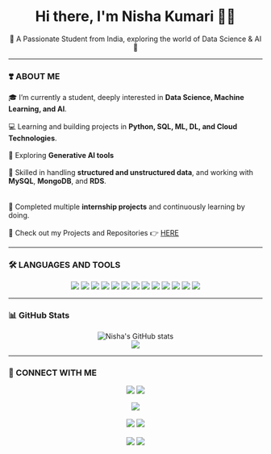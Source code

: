 <h1 align="center">Hi there, I'm Nisha Kumari 👩‍💻</h1>

<p align="center">
  🚩 A Passionate Student from India, exploring the world of Data Science & AI 🚩  
</p>

---

### ❣️ ABOUT ME

🎓 I’m currently a student, deeply interested in **Data Science, Machine Learning, and AI**.
<br>
<br>
💻 Learning and building projects in **Python, SQL, ML, DL, and Cloud Technologies**. 
<br>
<br>
🤖 Exploring **Generative AI tools** 
<br>
<br>
🧠 Skilled in handling **structured and unstructured data**, and working with **MySQL**, **MongoDB**, and **RDS**.  
<br>
<br>
📘 Completed multiple **internship projects** and continuously learning by doing.
<br> 
<br>
📂 Check out my Projects and Repositories 👉 [HERE](https://github.com/NishaKumari21)  <br>

---

### 🛠 LANGUAGES AND TOOLS

<p align="center">
  <img src="https://img.shields.io/badge/Python-3670A0?style=for-the-badge&logo=python&logoColor=ffdd54"/>
  <img src="https://img.shields.io/badge/C-00599C?style=for-the-badge&logo=c&logoColor=white"/>
  <img src="https://img.shields.io/badge/C++-00599C?style=for-the-badge&logo=cplusplus&logoColor=white"/>
  <img src="https://img.shields.io/badge/MySQL-00000F?style=for-the-badge&logo=mysql&logoColor=white"/>
  <img src="https://img.shields.io/badge/MongoDB-47A248?style=for-the-badge&logo=mongodb&logoColor=white"/>
  <img src="https://img.shields.io/badge/Linux-FCC624?style=for-the-badge&logo=linux&logoColor=black"/>
  <img src="https://img.shields.io/badge/Git-F05032?style=for-the-badge&logo=git&logoColor=white"/>
  <img src="https://img.shields.io/badge/AWS-232F3E?style=for-the-badge&logo=amazon-aws&logoColor=white"/>
  <img src="https://img.shields.io/badge/Pandas-150458?style=for-the-badge&logo=pandas&logoColor=white"/>
  <img src="https://img.shields.io/badge/Scikit Learn-F7931E?style=for-the-badge&logo=scikit-learn&logoColor=white"/>
  <img src="https://img.shields.io/badge/TensorFlow-FF6F00?style=for-the-badge&logo=tensorflow&logoColor=white"/>
  <img src="https://img.shields.io/badge/Seaborn-1E88E5?style=for-the-badge&logo=seaborn&logoColor=white"/>
  <img src="https://img.shields.io/badge/CSS3-1572B6?style=for-the-badge&logo=css3&logoColor=white"/>
</p>

---

### 📊 GitHub Stats

<p align="center">
  <img src="https://github-readme-stats.vercel.app/api?username=NishaKumari21&show_icons=true&theme=tokyonight" alt="Nisha's GitHub stats"/>
  <br>
  <img src="https://github-readme-streak-stats.herokuapp.com/?user=NishaKumari21&theme=tokyonight"/>
</p>

---

### 🤝 CONNECT WITH ME

<p align="center">
  <a href="nishamdb05@gmail.com"><img src="https://img.shields.io/badge/Gmail-red?style=for-the-badge&logo=gmail&logoColor=white"/></a>
  <a href="www.linkedin.com/in/nisha-kumari-a62957348"><img src="https://img.shields.io/badge/LinkedIn-blue?style=for-the-badge&logo=linkedin&logoColor=white"/></a>

</p>  
<p align="center"> <img src="https://github-profile-summary-cards.vercel.app/api/cards/profile-details?username=NishaKumari21&theme=github_dark" /> <br><br> <img src="https://github-profile-summary-cards.vercel.app/api/cards/stats?username=NishaKumari21&theme=github_dark" /> <img src="https://github-profile-summary-cards.vercel.app/api/cards/productive-time?username=NishaKumari21&theme=github_dark&utcOffset=8" /> <br><br> <img src="https://github-profile-summary-cards.vercel.app/api/cards/repos-per-language?username=NishaKumari21&theme=github_dark" /> <img src="https://github-profile-summary-cards.vercel.app/api/cards/most-commit-language?username=NishaKumari21&theme=github_dark" /> </p>

